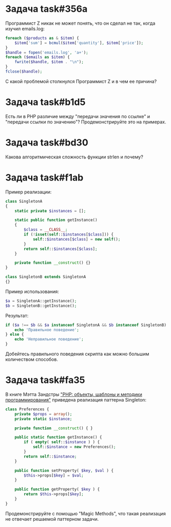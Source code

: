 # Задача task#356a

Программист Z никак не может понять, что он сделал не так, когда изучил emails.log:

```php
foreach ($products as & $item) {
    $item['sum'] = bcmul($item['quantity'], $item['price']);
}
$handle = fopen('emails.log', 'a+');
foreach ($emails as $item) {
    fwrite($handle, $item . "\n");
}
fclose($handle);
```

С какой проблемой столкнулся Программист Z и в чем ее причина?

# Задача task#b1d5

Есть ли в PHP различие между "передачи значения по ссылке" и "передачи ссылки по значению"? Продемонстрируйте это на примерах.

# Задача task#bd30

Какова алгоритмическая сложность функции strlen и почему?

# Задача task#f1ab

Пример реализации:

```php
class SingletonA
{
    static private $instances = [];

    static public function getInstance()
    {
        $class = __CLASS__;
        if (!isset(self::$instances[$class])) {
            self::$instances[$class] = new self();
        }
        return self::$instances[$class];
    }

    private function __construct() {}
}

class SingletonB extends SingletonA
{}
```

Пример использования:

```php
$a = SingletonA::getInstance();
$b = SingletonB::getInstance();
```

Результат:

```php
if ($a !== $b && $a instanceof SingletonA && $b instanceof SingletonB) {
    echo 'Правильное поведение';
} else {
    echo 'Неправильное поведение';
}
```

Добейтесь правильного поведения скрипта как можно большим количеством способов.

# Задача task#fa35

В книге Мэтта Зандстры ["PHP: объекты, шаблоны и методики программирования"](http://www.williamspublishing.com/Books/978-5-8459-1689-1.html) приведена реализация паттерна Singleton:

```php
class Preferences {
    private $props = array();
    private static $instance;

    private function __construct() { }

    public static function getInstance() {
        if ( empty( self::$instance ) ) {
            self::$instance = new Preferences();
        }
        return self::$instance;
    }

    public function setProperty( $key, $val ) {
        $this->props[$key] = $val;
    }

    public function getProperty( $key ) {
        return $this->props[$key];
    }
}
```

Продемонстрируйте с помощью "Magic Methods", что такая реализация не отвечает решаемой паттерном задачи.


